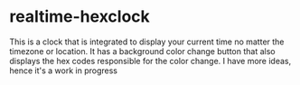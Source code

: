 # realtime-hexclock
This is a clock that is integrated to display your current time no matter the timezone or location. It has a background color change button that also displays the hex codes responsible for the color change. I have more ideas, hence it's a work in progress
